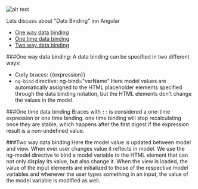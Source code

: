 

![alt text](https://docs.angularjs.org/img/Two_Way_Data_Binding.png "data binding")

Lets discuss about "Data Binding" inn Angular

* <a href="/slidedeck/#6. View-Models-and-Data-Binding/4. One-way Binding" target="_blank">One way data binding</a>
* <a href="/slidedeck/#6. View-Models-and-Data-Binding/3. One-time Binding" target="_blank">One time data binding</a>
* <a href="/slidedeck/#6. View-Models-and-Data-Binding/5. Two-way Binding" target="_blank">Two way data binding</a>

###One way data binding:
A data binding can be specified in two different ways:
* Curly braces: {{expression}}
* `ng-bind` directive: ng-bind="varName"
Here model values are automatically assigned to the HTML placeholder elements specified through the data binding notation, but the HTML elements don't change the values in the model.

###One time data binding
Braces with  `::` is considered a one-time expression or one time binding.
one time binding will stop recalculating once they are stable, which happens after the first digest if the expression result is a non-undefined value.

###Two way data binding
Here the model value is updated between model and view. When ever user changes value it reflects in model.
We use the ng-model directive to bind a model variable to the HTML element that can not only display its value, but also change it.
When the view is loaded, the value of the input elements are initialized to those of the respective model variables and whenever the user types something in an input, the value of the model variable is modified as well.



